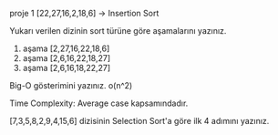 proje 1 
[22,27,16,2,18,6] -> Insertion Sort

Yukarı verilen dizinin sort türüne göre aşamalarını yazınız.
1. aşama [2,27,16,22,18,6]
2. aşama [2,6,16,22,18,27]
3. aşama [2,6,16,18,22,27]

Big-O gösterimini yazınız.
o(n^2)

Time Complexity: Average case kapsamındadır.



[7,3,5,8,2,9,4,15,6] dizisinin Selection Sort'a göre ilk 4 adımını yazınız.
